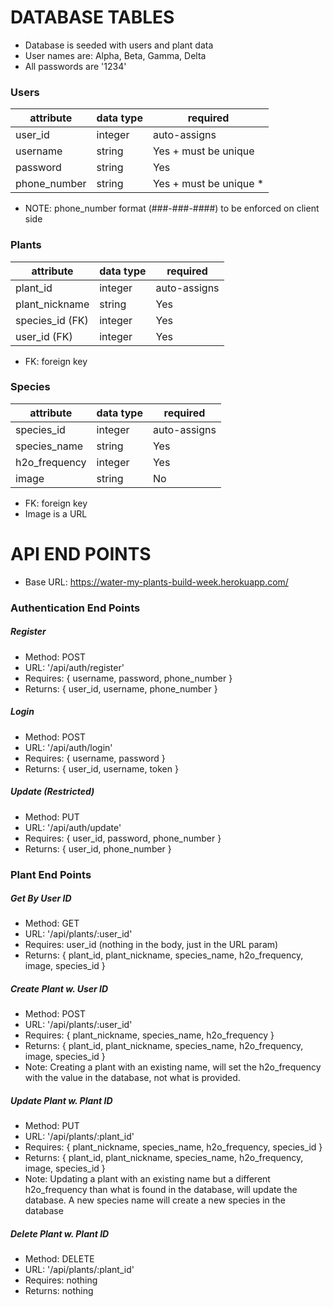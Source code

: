 #  DATABASE TABLES

* Database is seeded with users and plant data
* User names are: Alpha, Beta, Gamma, Delta
* All passwords are '1234'

### Users

| attribute      | data type | required                |
|----------------|-----------|-------------------------|
| user_id        | integer   | auto-assigns            |
| username       | string    | Yes + must be unique    |
| password       | string    | Yes                     |
| phone_number   | string    | Yes + must be unique *  |

* NOTE: phone_number format (###-###-####) to be enforced on client side 


### Plants

| attribute           | data type | required     |
|---------------------|-----------|--------------|
| plant_id            | integer   | auto-assigns |
| plant_nickname      | string    | Yes          |
| species_id (FK)     | integer   | Yes          |
| user_id (FK)        | integer   | Yes          |

* FK: foreign key

### Species

| attribute         | data type | required     |
|-------------------|-----------|--------------|
| species_id        | integer   | auto-assigns |
| species_name      | string    | Yes          |
| h2o_frequency     | integer   | Yes          |
| image             | string    | No           |

- FK: foreign key
- Image is a URL 



#  API END POINTS

* Base URL: https://water-my-plants-build-week.herokuapp.com/

### Authentication End Points

##### Register
* Method: POST
* URL: '/api/auth/register' 
* Requires: { username, password, phone_number } 
* Returns:  { user_id, username, phone_number }

##### Login
* Method: POST
* URL: '/api/auth/login' 
* Requires: { username, password }
* Returns:  { user_id, username, token }

##### Update (Restricted)
* Method: PUT
* URL: '/api/auth/update' 
* Requires: { user_id, password, phone_number } 
* Returns:  { user_id, phone_number }

### Plant End Points ##

##### Get By User ID
* Method: GET
* URL: '/api/plants/:user_id' 
* Requires: user_id (nothing in the body, just in the URL param)  
* Returns: { plant_id, plant_nickname, species_name, h2o_frequency, image, species_id }

##### Create Plant w. User ID
* Method: POST
* URL: '/api/plants/:user_id' 
* Requires: { plant_nickname, species_name, h2o_frequency }  
* Returns:  { plant_id, plant_nickname, species_name, h2o_frequency, image, species_id }
* Note: Creating a plant with an existing name, will set the h2o_frequency with the value in the database, not what is provided.

##### Update Plant w. Plant ID
* Method: PUT
* URL: '/api/plants/:plant_id' 
* Requires: { plant_nickname, species_name, h2o_frequency, species_id }  
* Returns:  { plant_id, plant_nickname, species_name, h2o_frequency, image, species_id }
* Note: Updating a plant with an existing name but a different h2o_frequency than what is found in the database, will update the database. A new species name will create a new species in the database

##### Delete Plant w. Plant ID
* Method: DELETE
* URL: '/api/plants/:plant_id' 
* Requires: nothing  
* Returns:  nothing
